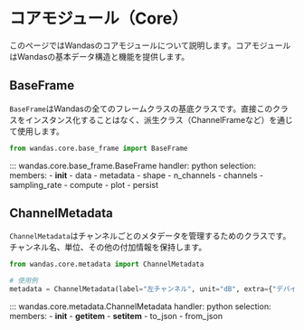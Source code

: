 # コアモジュール（Core）

このページではWandasのコアモジュールについて説明します。コアモジュールはWandasの基本データ構造と機能を提供します。

## BaseFrame

`BaseFrame`はWandasの全てのフレームクラスの基底クラスです。直接このクラスをインスタンス化することはなく、派生クラス（ChannelFrameなど）を通じて使用します。

```python
from wandas.core.base_frame import BaseFrame
```

::: wandas.core.base_frame.BaseFrame
    handler: python
    selection:
      members:
        - __init__
        - data
        - metadata
        - shape
        - n_channels
        - channels
        - sampling_rate
        - compute
        - plot
        - persist

## ChannelMetadata

`ChannelMetadata`はチャンネルごとのメタデータを管理するためのクラスです。チャンネル名、単位、その他の付加情報を保持します。

```python
from wandas.core.metadata import ChannelMetadata

# 使用例
metadata = ChannelMetadata(label="左チャンネル", unit="dB", extra={"デバイス": "マイク"})
```

::: wandas.core.metadata.ChannelMetadata
    handler: python
    selection:
      members:
        - __init__
        - __getitem__
        - __setitem__
        - to_json
        - from_json

